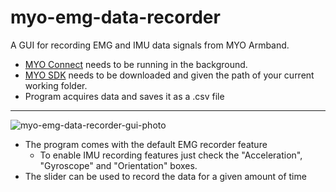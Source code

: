 # myo-emg-data-recorder

A GUI for recording EMG and IMU data signals from MYO Armband.

* [MYO Connect](https://myo-connect.software.informer.com/0.9/) needs to be running in the background.
* [MYO SDK](https://github.com/muhammetduzenli/myo-emg-data-recorder/tree/master/myo-sdk-win-0.9.0) needs to be downloaded and given the path of your current working folder.
* Program acquires data and saves it as a .csv file

-------


![myo-emg-data-recorder-gui-photo](https://user-images.githubusercontent.com/73781096/182028260-c88b4a4b-50e8-44c7-ae52-13128708a11c.png)

* The program comes with the default EMG recorder feature
  * To enable IMU recording features just check the "Acceleration", "Gyroscope" and "Orientation" boxes.
* The slider can be used to record the data for a given amount of time
